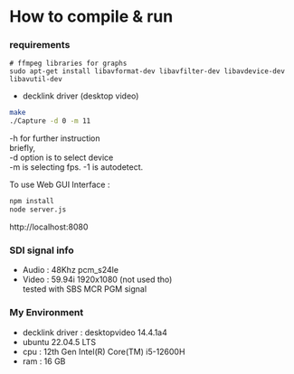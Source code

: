 # How to compile & run

### requirements
``` shell
# ffmpeg libraries for graphs
sudo apt-get install libavformat-dev libavfilter-dev libavdevice-dev libavutil-dev
```
* decklink driver (desktop video)

``` bash
make
./Capture -d 0 -m 11
```
-h for further instruction  
briefly,  
-d option is to select device  
-m is selecting fps. -1 is autodetect.  
   
To use Web GUI Interface : 
``` bash
npm install
node server.js
```
http://localhost:8080  


### SDI signal info
* Audio : 48Khz pcm_s24le
* Video : 59.94i 1920x1080 (not used tho)    
tested with SBS MCR PGM signal

### My Environment
* decklink driver : desktopvideo 14.4.1a4 
* ubuntu 22.04.5 LTS
* cpu : 12th Gen Intel(R) Core(TM) i5-12600H
* ram : 16 GB

